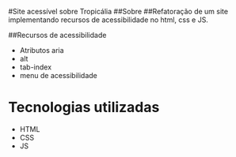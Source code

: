 #Site acessível sobre Tropicália
##Sobre
##Refatoração de um site implementando recursos de acessibilidade no html, css e JS.

##Recursos de acessibilidade
- Atributos aria
- alt
- tab-index
- menu de acessibilidade
# Tecnologias utilizadas
- HTML
- CSS
- JS
